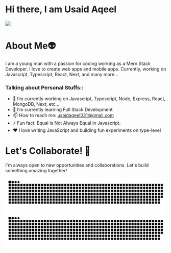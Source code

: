 # Hi there, I am Usaid Aqeel

[comment]: <> (<img src="https://raw.githubusercontent.com/sagar-viradiya/sagar-viradiya/master/resources/banner.png" alt="Hello world">)
<img src="https://github.com/UsaidAqeel/UsaidAqeel/assets/100064695/2d4d8ddd-8fa6-4184-be17-e8ab3587176c" />

# About Me👽
<p>I am a young man with a passion for coding working as a Mern Stack Developer. I love to create web apps and mobile apps. Currently, working on Javascript, Typescript, React, Next, and many more... </p>


### Talking about Personal Stuffs::

- 🔭 I’m currently working on Javascript, Typescript, Node, Express, React, MongoDB, Next, etc...
- 🌱 I’m currently learning Full Stack Development
- 📫 How to reach me: usaidaqeel031@gmail.com
- ⚡ Fun fact: Equal is Not Always Equal in Javascript.
- ❤️ I love writing JavaScript and building fun experiments on type-level

# Let's Collaborate! 🤝
I'm always open to new opportunities and collaborations. Let's build something amazing together!

![github contribution grid snake animation](https://raw.githubusercontent.com/platane/platane/output/github-contribution-grid-snake-dark.svg#gh-dark-mode-only)![github contribution grid snake animation](https://raw.githubusercontent.com/platane/platane/output/github-contribution-grid-snake.svg#gh-light-mode-only)
